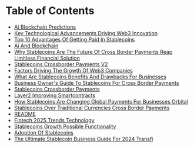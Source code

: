 # Table of Contents


<!-- FILE_LIST_START -->
- [Ai Blockchain Predictions](/ai-blockchain-predictions.md)
- [Key Technological Advancements Driving Web3 Innovation](/key-technological-advancements-driving-web3-innovation.md)
- [Top 10 Advantages Of Getting Paid In Stablecoins](/Top-10-Advantages-of-Getting-Paid-in-Stablecoins.md)
- [Ai And Blockchain](/ai-and-blockchain.md)
- [Why Stablecoins Are The Future Of Cross Border Payments   Reap  Limitless Financial Solution](/Why-Stablecoins-Are-the-Future-of-Cross-Border-Payments---Reap--Limitless-financial-solution.md)
- [Stablecoins Crossborder Payments V2](/stablecoins-crossborder-payments-v2.md)
- [Factors Driving The Growth Of Web3 Companies](/factors-driving-the-growth-of-web3-companies.md)
- [What Are Stablecoins Benefits And Drawbacks For Businesses](/What-are-Stablecoins-Benefits-and-Drawbacks-for-Businesses.md)
- [Business Owner's Guide To Stablecoins For Cross Border Payments](/Business-Owner's-Guide-to-Stablecoins-for-Cross-Border-Payments.md)
- [Stablecoins Crossborder Payments](/stablecoins-crossborder-payments.md)
- [Layer2 Improving Smartcontracts](/layer2-improving-smartcontracts.md)
- [How Stablecoins Are Changing Global Payments For Businesses  Orbital](/How-Stablecoins-Are-Changing-Global-Payments-for-Businesses--Orbital.md)
- [Stablecoins Over Traditional Currencies Cross Border Payments](/stablecoins-over-traditional-currencies-cross-border-payments.md)
- [README](/README.md)
- [Fintech 2025 Trends Technology](/fintech-2025-trends-technology.md)
- [Stablecoins Growth Possible Functionality](/stablecoins-growth-possible-functionality.md)
- [Adoption Of Stablecoins](/adoption-of-stablecoins.md)
- [The Ultimate Stablecoin Business Guide For 2024  Transfi](/The-Ultimate-Stablecoin-Business-Guide-for-2024--Transfi.md)
<!-- FILE_LIST_END -->
